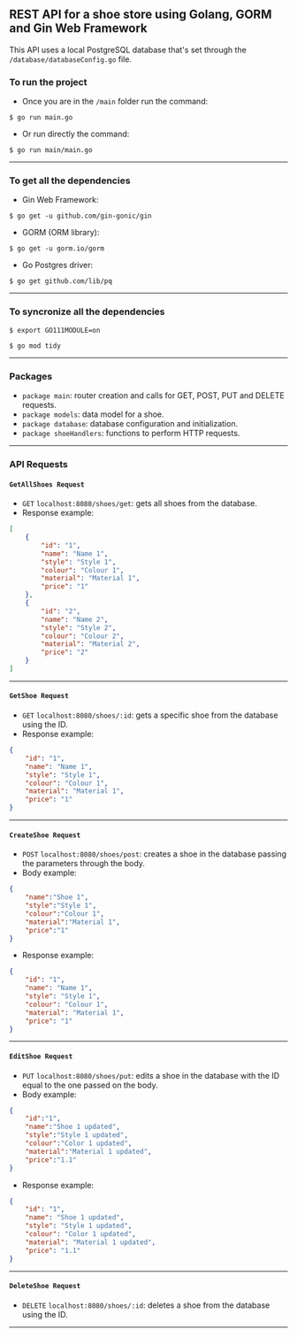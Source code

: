 ## REST API for a shoe store using Golang, GORM and Gin Web Framework

This API uses a local PostgreSQL database that's set through the `/database/databaseConfig.go` file.


### To run the project
- Once you are in the `/main` folder run the command:
```
$ go run main.go
```
- Or run directly the command:
```
$ go run main/main.go
```
---
### To get all the dependencies
- Gin Web Framework:
```
$ go get -u github.com/gin-gonic/gin
```
- GORM (ORM library):
```
$ go get -u gorm.io/gorm
```
- Go Postgres driver:
```
$ go get github.com/lib/pq
```
---
### To syncronize all the dependencies
```
$ export GO111MODULE=on
```
```
$ go mod tidy
```
---
### Packages
- `package main`: router creation and calls for GET, POST, PUT and DELETE requests.
- `package models`: data model for a shoe.
- `package database`: database configuration and initialization.
- `package shoeHandlers`: functions to perform HTTP requests.
---
### API Requests
#### `GetAllShoes Request`

- `GET` `localhost:8080/shoes/get`: gets all shoes from the database.
- Response example:
```json
[
	{
		"id": "1",
		"name": "Name 1",
		"style": "Style 1",
		"colour": "Colour 1",
		"material": "Material 1",
		"price": "1"
	},
	{
		"id": "2",
		"name": "Name 2",
		"style": "Style 2",
		"colour": "Colour 2",
		"material": "Material 2",
		"price": "2"
	}
]
```

---
#### `GetShoe Request`

- `GET` `localhost:8080/shoes/:id`: gets a specific shoe from the database using the ID.
- Response example:
```json
{
	"id": "1",
	"name": "Name 1",
	"style": "Style 1",
	"colour": "Colour 1",
	"material": "Material 1",
	"price": "1"
}
```

---
#### `CreateShoe Request`

- `POST` `localhost:8080/shoes/post`: creates a shoe in the database passing the parameters through the body.
- Body example:
```json
{
	"name":"Shoe 1",
	"style":"Style 1",
	"colour":"Colour 1",
	"material":"Material 1",
	"price":"1"
}
```
- Response example:
```json
{
	"id": "1",
	"name": "Name 1",
	"style": "Style 1",
	"colour": "Colour 1",
	"material": "Material 1",
	"price": "1"
}
```

---
#### `EditShoe Request`

- `PUT` `localhost:8080/shoes/put`: edits a shoe in the database with the ID equal to the one passed on the body.
- Body example:
```json
{
	"id":"1",
	"name":"Shoe 1 updated",
	"style":"Style 1 updated",
	"colour":"Color 1 updated",
	"material":"Material 1 updated",
	"price":"1.1"
}
```
- Response example:
```json
{
	"id": "1",
	"name": "Shoe 1 updated",
	"style": "Style 1 updated",
	"colour": "Color 1 updated",
	"material": "Material 1 updated",
	"price": "1.1"
}
```

---
#### `DeleteShoe Request`

- `DELETE` `localhost:8080/shoes/:id`: deletes a shoe from the database using the ID.
---
